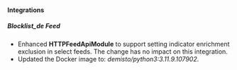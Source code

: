 
#### Integrations

##### Blocklist_de Feed

- Enhanced **HTTPFeedApiModule** to support setting indicator enrichment exclusion in select feeds. The change has no impact on this integration.
- Updated the Docker image to: *demisto/python3:3.11.9.107902*.
